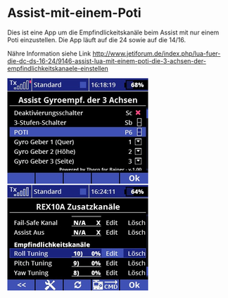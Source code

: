 ﻿# Assist-mit-einem-Poti

Dies ist eine App um die Empfindlickeitskanäle beim Assist mit nur einem Poti einzustellen.
Die App läuft auf die 24 sowie auf die 14/16.

Nähre Information siehe Link 
http://www.jetiforum.de/index.php/lua-fuer-die-dc-ds-16-24/9146-assist-lua-mit-einem-poti-die-3-achsen-der-empfindlichkeitskanaele-einstellen

![Menu-picture](https://raw.githubusercontent.com/Thorn133/Bild1/master/App.jpg) ![Display-picture](https://raw.githubusercontent.com/Thorn133/Bild1/master/RexA.jpg) 